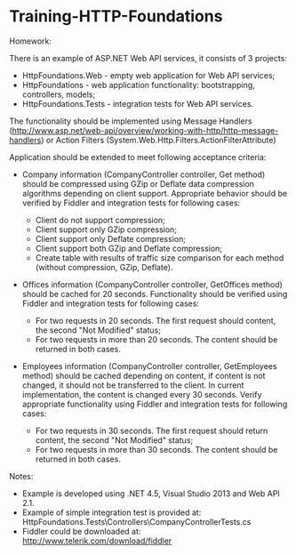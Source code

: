 Training-HTTP-Foundations
=========================

Homework:

There is an example of ASP.NET Web API services, it consists of 3 projects:
 - HttpFoundations.Web - empty web application for Web API services;
 - HttpFoundations - web application functionality: bootstrapping, controllers, models;
 - HttpFoundations.Tests - integration tests for Web API services.

The functionality should be implemented using Message Handlers (http://www.asp.net/web-api/overview/working-with-http/http-message-handlers) or Action Filters (System.Web.Http.Filters.ActionFilterAttribute)

Application should be extended to meet following acceptance criteria:
 - Company information (CompanyController controller, Get method) should be compressed using GZip or Deflate data compression algorithms depending on client support. Appropriate behavior should be verified by Fiddler and integration tests for following cases:
 	- Client do not support compression;
 	- Client support only GZip compression;
 	- Client support only Deflate compression;
 	- Client support both GZip and Deflate compression;
 	- Create table with results of traffic size comparison for each method (without compression, GZip, Deflate).
 
 - Offices information (CompanyController controller, GetOffices method) should be cached for 20 seconds. Functionality should be verified using Fiddler and integration tests for following cases:
 	- For two requests in 20 seconds. The first request should content, the second "Not Modified" status;
 	- For two requests in more than 20 seconds. The content should be returned in both cases.

 - Employees information (CompanyController controller, GetEmployees method) should be cached depending on content, if content is not changed, it should not be transferred to the client. In current implementation, the content is changed every 30 seconds. Verify appropriate functionality using Fiddler and integration tests for following cases:
 	- For two requests in 30 seconds. The first request should return content, the second "Not Modified" status;
 	- For two requests in more than 30 seconds. The content should be returned in both cases.

Notes:

 - Example is developed using .NET 4.5, Visual Studio 2013 and Web API 2.1.
 - Example of simple integration test is provided at: HttpFoundations.Tests\Controllers\CompanyControllerTests.cs
 - Fiddler could be downloaded at: http://www.telerik.com/download/fiddler
